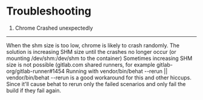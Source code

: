 Troubleshooting
===============

1. Chrome Crashed unexpectedly
------------------------------

When the shm size is too low, chrome is likely to crash randomly. 
The solution is increasing SHM size until the crashes no longer occur (or mounting /dev/shm:/dev/shm to the container)
Sometimes increasing SHM size is not possible (gitlab.com shared runners, for example gitlab-org/gitlab-runner#1454
Running with vendor/bin/behat --rerun || vendor/bin/behat --rerun is a good workaround for this and other hiccups. 
Since it'll cause behat to rerun only the failed scenarios and only fail the build if they fail again.
